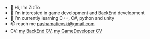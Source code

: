 - 👋 Hi, I’m ZizTo
- 👀 I’m interested in game development and BackEnd development
- 🌱 I’m currently learning C++, C#, python and unity
- 📫  reach me pashamatievski@gmail.com
- CV: [my BackEnd CV](resMatievski.pdf), [my GameDeveloper CV](CV_GameDev_Matievski_Rus.pdf)
<!---
ZizTo/ZizTo is a ✨ special ✨ repository because its `README.md` (this file) appears on your GitHub profile.
You can click the Preview link to take a look at your changes.
--->
